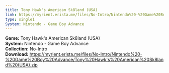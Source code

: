 ```yaml
---
title: Tony Hawk's American Sk8land (USA)
link: https://myrient.erista.me/files/No-Intro/Nintendo%20-%20Game%20Boy%20Advance/Tony%20Hawk's%20American%20Sk8land%20(USA).zip
type: single1
System: Nintendo - Game Boy Advance
---
```

<b>Game:</b> Tony Hawk's American Sk8land (USA)<br>
<b>System:</b> Nintendo - Game Boy Advance<br>
<b>Collection:</b> No-Intro<br>
<b>Download:</b> https://myrient.erista.me/files/No-Intro/Nintendo%20-%20Game%20Boy%20Advance/Tony%20Hawk's%20American%20Sk8land%20(USA).zip